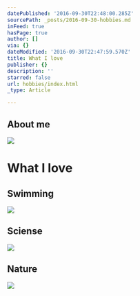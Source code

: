 ```yaml
---
datePublished: '2016-09-30T22:48:00.285Z'
sourcePath: _posts/2016-09-30-hobbies.md
inFeed: true
hasPage: true
author: []
via: {}
dateModified: '2016-09-30T22:47:59.570Z'
title: What I love
publisher: {}
description: ''
starred: false
url: hobbies/index.html
_type: Article

---
```

## About me
![](https://the-grid-user-content.s3-us-west-2.amazonaws.com/9b31a598-7b57-42a1-90c0-9c51c6a1e1b3.gif)

# What I love

## Swimming
![](https://the-grid-user-content.s3-us-west-2.amazonaws.com/21877d9e-447f-4a98-a69b-9cf3c2a482fb.gif)

## Sciense
![](https://the-grid-user-content.s3-us-west-2.amazonaws.com/205a2ea4-1083-4c5b-a85a-0acbfd5c183f.gif)

## Nature
![](https://the-grid-user-content.s3-us-west-2.amazonaws.com/914e17d9-a21f-4854-a6fe-a68d2ab7cf65.gif)